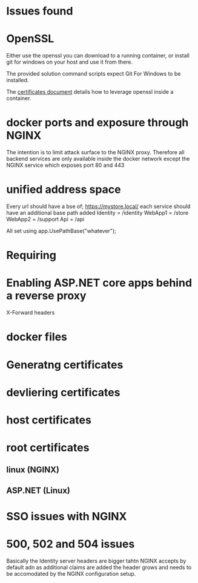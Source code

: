 # Issues found

# OpenSSL

Either use the openssl you can download to a running container, or install git for windows on your host and use it from there. 

The provided solution command scripts expect Git For Windows to be installed.

The [certificates document](certificates.md) details how to leverage openssl inside a container.

# docker ports and exposure through NGINX

The intention is to limit attack surface to the NGINX proxy. Therefore all backend services are only available inside the docker network except the NGINX service which exposes port 80  and 443


# unified address space

Every url should have a bse of; https://mystore.local/
each service should have an additional base path added 
Identity = /identity
WebApp1 = /store
WebApp2 = /support
Api = /api

All set using app.UsePathBase("whatever");

# Requiring 



# Enabling ASP.NET core apps behind a reverse proxy

X-Forward headers

# docker files

# Generatng certificates

# devliering certificates

# host certificates

# root certificates

## linux (NGINX)

## ASP.NET (Linux)


# SSO issues with NGINX

# 500, 502 and 504 issues

Basically the Identity server headers are bigger tahtn NGINX accepts by default adn as additional claims are added the header grows and needs to be accomodated by the NGINX configuration setup.




